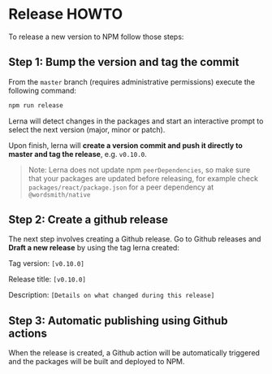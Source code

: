 # Release HOWTO

To release a new version to NPM follow those steps:

## Step 1: Bump the version and tag the commit

From the `master` branch (requires administrative permissions) execute the
following command:

```sh
npm run release
```

Lerna will detect changes in the packages and start an interactive prompt to
select the next version (major, minor or patch).

Upon finish, lerna will **create a version commit and push it directly to
master and tag the release**, e.g. `v0.10.0`.

> Note: Lerna does not update npm `peerDependencies`, so make sure that
> your packages are updated before releasing, for example check
> `packages/react/package.json` for a peer dependency at `@wordsmith/native`

## Step 2: Create a github release

The next step involves creating a Github release. Go to Github releases and
**Draft a new release** by using the tag lerna created:

Tag version: `[v0.10.0]`

Release title: `[v0.10.0]`

Description: `[Details on what changed during this release]`

## Step 3: Automatic publishing using Github actions

When the release is created, a Github action will be automatically triggered
and the packages will be built and deployed to NPM.

